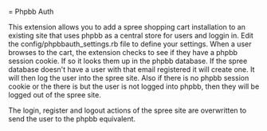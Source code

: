 = Phpbb Auth

This extension allows you to add a spree shopping cart installation to an existing site that uses phpbb as a central store for users and loggin in. 
Edit the config/phpbbauth_settings.rb file to define your settings. When a user browses to the cart, the extension checks to see if they have a 
phpbb session cookie. If so it looks them up in the phpbb database. If the spree database doesn't have a user with that email registered it will 
create one. It will then log the user into the spree site. Also if there is no phpbb session cookie or the there is but the user is not logged into 
phpbb, then they will be logged out of the spree site.

The login, register and logout actions of the spree site are overwritten to send the user to the phpbb equivalent.

